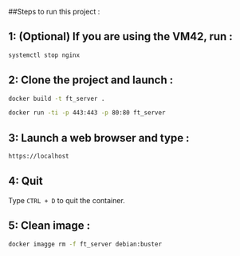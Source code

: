 ##Steps to run this project :

## 1: (Optional) If you are using the VM42, run :
```bash
systemctl stop nginx
```

## 2: Clone the project and launch :
```bash
docker build -t ft_server .
```

```bash
docker run -ti -p 443:443 -p 80:80 ft_server
```

## 3: Launch a web browser and type :
```bash
https://localhost
```

## 4: Quit
Type `CTRL + D` to quit the container.

## 5: Clean image :
```bash
docker imagge rm -f ft_server debian:buster
```
